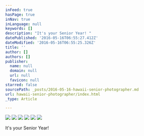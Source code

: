 ```yaml
---
inFeed: true
hasPage: true
inNav: true
inLanguage: null
keywords: []
description: "It's your Senior Year! "
datePublished: '2016-05-16T06:55:27.412Z'
dateModified: '2016-05-16T06:55:25.326Z'
title: ''
author: []
authors: []
publisher:
  name: null
  domain: null
  url: null
  favicon: null
starred: false
sourcePath: _posts/2016-05-16-hawaii-senior-photographer.md
url: hawaii-senior-photographer/index.html
_type: Article

---
```

![](https://the-grid-user-content.s3-us-west-2.amazonaws.com/a2df43c6-b490-4979-86ef-7f438889a3cf.jpg)
![](https://the-grid-user-content.s3-us-west-2.amazonaws.com/c566b174-3a07-41a7-8bf9-0aa14fc9d2ce.jpg)
![](https://the-grid-user-content.s3-us-west-2.amazonaws.com/401777a5-f830-49ef-aa6c-aad59485d469.jpg)
![](https://the-grid-user-content.s3-us-west-2.amazonaws.com/8b65ec9e-7896-4b8d-ac44-b5e1e880bfbb.jpg)
![](https://the-grid-user-content.s3-us-west-2.amazonaws.com/fc9415fb-6ff7-4b15-91af-33daa8aa2b43.jpg)
![](https://the-grid-user-content.s3-us-west-2.amazonaws.com/7427a200-f311-49bb-9478-ff538dd56e7a.jpg)

It's your Senior Year!